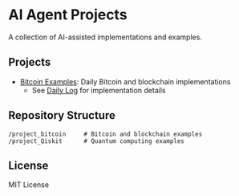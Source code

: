 # AI Agent Projects

A collection of AI-assisted implementations and examples.

## Projects

- [Bitcoin Examples](project_bitcoin/): Daily Bitcoin and blockchain implementations
  - See [Daily Log](project_bitcoin/DAILY_LOG.md) for implementation details

## Repository Structure
```
/project_bitcoin     # Bitcoin and blockchain examples
/project_Qiskit      # Quantum computing examples
```

## License

MIT License

